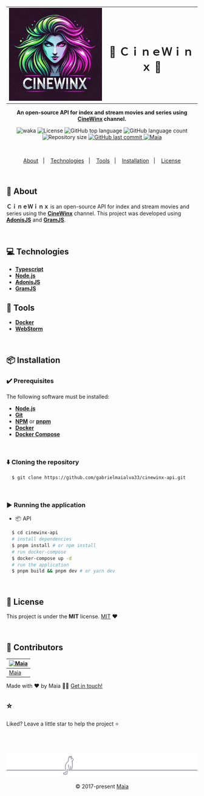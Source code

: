 <table style="width:100%" align="center" border="0">
  <tr align="center">
    <td><img src=".github/assets/logo.jpg" alt="TypeScript" width="300"></td>
    <td><h1>🎥 ＣｉｎｅＷｉｎｘ 📼</h1></td>
  </tr>
</table>

<p align="center">
  <strong>An open-source API for index and stream movies and series using <a href="https://t.me/cinewinx">CineWinx</a> channel.</strong>
</p>

<p align="center">
  <img src="https://wakatime.com/badge/user/e61842d0-c588-4586-96a3-f0448a434be4/project/3258efd6-1ffe-4049-8675-3ba1a3acb36f.svg" alt="waka" />
  <img src="https://img.shields.io/github/license/gabrielmaialva33/cinewinx-api?color=00b8d3?style=flat&logo=appveyor" alt="License" />
  <img src="https://img.shields.io/github/languages/top/gabrielmaialva33/cinewinx-api?style=flat&logo=appveyor" alt="GitHub top language" >
  <img src="https://img.shields.io/github/languages/count/gabrielmaialva33/cinewinx-api?style=flat&logo=appveyor" alt="GitHub language count" >
  <img src="https://img.shields.io/github/repo-size/gabrielmaialva33/cinewinx-api?style=flat&logo=appveyor" alt="Repository size" >
  <a href="https://github.com/gabrielmaialva33/cinewinx-api/commits/master">
    <img src="https://img.shields.io/github/last-commit/gabrielmaialva33/cinewinx-api?style=flat&logo=appveyor" alt="GitHub last commit" >
    <img src="https://img.shields.io/badge/made%20by-Maia-15c3d6?style=flat&logo=appveyor" alt="Maia" >  
  </a>
</p>

<br>

<p align="center">
  <a href="#bookmark-about">About</a>&nbsp;&nbsp;&nbsp;|&nbsp;&nbsp;&nbsp;
  <a href="#computer-technologies">Technologies</a>&nbsp;&nbsp;&nbsp;|&nbsp;&nbsp;&nbsp;
  <a href="#wrench-tools">Tools</a>&nbsp;&nbsp;&nbsp;|&nbsp;&nbsp;&nbsp;
  <a href="#package-installation">Installation</a>&nbsp;&nbsp;&nbsp;|&nbsp;&nbsp;&nbsp;
  <a href="#memo-license">License</a>
</p>

<br>

## :bookmark: About

**ＣｉｎｅＷｉｎｘ** is an open-source API for index and stream movies and
series using the **[CineWinx](https://t.me/cinewinx)** channel.
This project was developed using **[AdonisJS](https://adonisjs.com/)**
and **[GramJS](https://gram.js.org/introduction/)**.

<br>

## :computer: Technologies

- **[Typescript](https://www.typescriptlang.org/)**
- **[Node.js](https://nodejs.org/)**
- **[AdonisJS](https://adonisjs.com/)**
- **[GramJS](https://gram.js.org/introduction/)**
  <br>

## :wrench: Tools

- **[Docker](https://www.docker.com/)**
- **[WebStorm](https://www.jetbrains.com/webstorm/)**

<br>

## :package: Installation

### :heavy_check_mark: **Prerequisites**

The following software must be installed:

- **[Node.js](https://nodejs.org/en/)**
- **[Git](https://git-scm.com/)**
- **[NPM](https://www.npmjs.com/)** or **[pnpm](https://pnpm.io/)**
- **[Docker](https://www.docker.com/)**
- **[Docker Compose](https://docs.docker.com/compose/)**

<br>

### :arrow_down: **Cloning the repository**

```sh
  $ git clone https://github.com/gabrielmaialva33/cinewinx-api.git
```

<br>

### :arrow_forward: **Running the application**

- :package: API

```sh
  $ cd cinewinx-api
  # install dependencies
  $ pnpm install # or npm install
  # run docker-compose
  $ docker-compose up -d
  # run the application
  $ pnpm build && pnpm dev # or yarn dev
```

<br>

## :memo: License

This project is under the **MIT** license. [MIT](./LICENSE) ❤️

<br>

## :rocket: **Contributors**

| [![Maia](https://avatars.githubusercontent.com/u/26732067?size=100)](https://github.com/gabrielmaialva33) |
|-----------------------------------------------------------------------------------------------------------|
| [Maia](https://github.com/gabrielmaialva33)                                                               |

Made with ❤️ by Maia 👋🏽 [Get in touch!](https://t.me/mrootx)

## :star:

Liked? Leave a little star to help the project ⭐

<br/>
<br/>

<p align="center"><img src="https://raw.githubusercontent.com/gabrielmaialva33/gabrielmaialva33/master/assets/gray0_ctp_on_line.svg?sanitize=true" /></p>
<p align="center">&copy; 2017-present <a href="https://github.com/gabrielmaialva33/" target="_blank">Maia</a>
